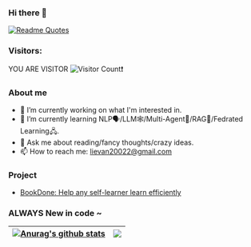 ### Hi there 👋
[![Readme Quotes](https://quotes-github-readme.vercel.app/api?type=vertical&theme=light&quote=永远年轻，永远热泪盈眶。)](https://github.com/piyushsuthar/github-readme-quotes)
### Visitors:
YOU ARE VISITOR
![Visitor Count](https://profile-counter.glitch.me/Li-Evan/count.svg)❗️
### About me
<!--
**Li-Evan/Li-Evan** is a ✨ _special_ ✨ repository because its `README.md` (this file) appears on your GitHub profile.

Here are some ideas to get you started:
<img src="https://4myblog.oss-cn-beijing.aliyuncs.com/img/csu.png"/>

- 🔭 I’m currently working on ...
- 🌱 I’m currently learning ...
- 👯 I’m looking to collaborate on ...
- 🤔 I’m looking for help with ...
- 💬 Ask me about ...
- 📫 How to reach me: ...
- 😄 Pronouns: ...
- ⚡ Fun fact: ...
-->
- 🔭 I’m currently working on what I'm interested in.
- 🌱 I’m currently learning NLP🗣/LLM🕸/Multi-Agent🤖/RAG🧠/Fedrated Learning🖧.
- 💬 Ask me about reading/fancy thoughts/crazy ideas.
- 📫 How to reach me: lievan20022@gmail.com

### Project
- [BookDone: Help any self-learner learn efficiently](https://bookdone-fe.vercel.app/)


### ALWAYS New in code ~

| <a href="https://github.com/anuraghazra/github-readme-stats"><img align="center" src="https://github-readme-stats.vercel.app/api?username=Li-Evan&show_icons=true&include_all_commits=true&theme=transparent&hide_border=true" alt="Anurag's github stats" /></a> | <a href="https://github.com/anuraghazra/github-readme-stats"><img align="center" src="https://github-readme-stats.vercel.app/api/top-langs/?username=Li-Evan&layout=compact&theme=transparent&hide_border=true" /></a> |
| ------------- | ------------- |
